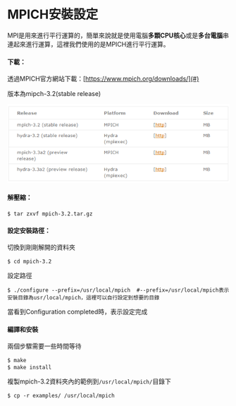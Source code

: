 # MPICH安裝設定

MPI是用來進行平行運算的，簡單來說就是使用電腦**多顆CPU核心**或是**多台電腦**串連起來進行運算，這裡我們使用的是MPICH進行平行運算。

#### 下載：

透過MPICH官方網站下載：[https://www.mpich.org/downloads/](#)

版本為mipch-3.2\(stable release\)

![](/Image/mpich.png)

#### 解壓縮：

```
$ tar zxvf mpich-3.2.tar.gz
```

#### 設定安裝路徑：

切換到剛剛解開的資料夾

```
$ cd mpich-3.2
```

設定路徑

```
$ ./configure --prefix=/usr/local/mpich  #--prefix=/usr/local/mpich表示安裝目錄為usr/local/mpich，這裡可以自行設定到想要的目錄
```

當看到Configuration completed時，表示設定完成

#### 編譯和安裝

兩個步驟需要一些時間等待

```
$ make
$ make install
```

複製mpich-3.2資料夾內的範例到`/usr/local/mpich/`目錄下

```
$ cp -r examples/ /usr/local/mpich
```

